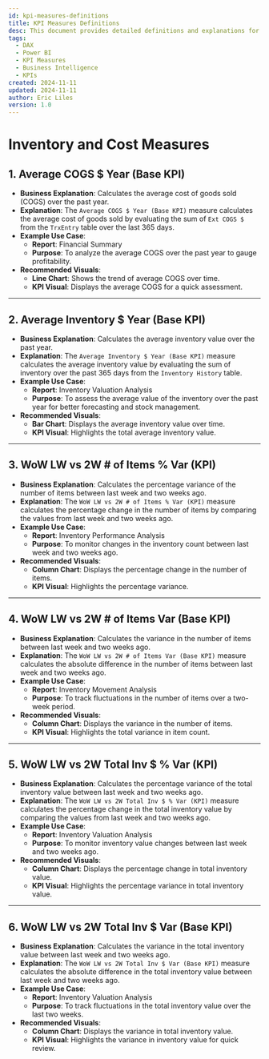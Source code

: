 ```yaml
---
id: kpi-measures-definitions
title: KPI Measures Definitions
desc: This document provides detailed definitions and explanations for key performance indicator (KPI) measures used in the Power BI model. It includes a set of DAX measures for tracking inventory, cost of goods sold (COGS), and other relevant performance metrics.
tags:
  - DAX
  - Power BI
  - KPI Measures
  - Business Intelligence
  - KPIs
created: 2024-11-11
updated: 2024-11-11
author: Eric Liles
version: 1.0
---
```


# Inventory and Cost Measures

## 1. Average COGS $ Year (Base KPI)

- **Business Explanation**: Calculates the average cost of goods sold (COGS) over the past year.
- **Explanation**: The `Average COGS $ Year (Base KPI)` measure calculates the average cost of goods sold by evaluating the sum of `Ext COGS $` from the `TrxEntry` table over the last 365 days.
- **Example Use Case**: 
  - **Report**: Financial Summary
  - **Purpose**: To analyze the average COGS over the past year to gauge profitability.
- **Recommended Visuals**:
  - **Line Chart**: Shows the trend of average COGS over time.
  - **KPI Visual**: Displays the average COGS for a quick assessment.

---

## 2. Average Inventory $ Year (Base KPI)

- **Business Explanation**: Calculates the average inventory value over the past year.
- **Explanation**: The `Average Inventory $ Year (Base KPI)` measure calculates the average inventory value by evaluating the sum of inventory over the past 365 days from the `Inventory History` table.
- **Example Use Case**: 
  - **Report**: Inventory Valuation Analysis
  - **Purpose**: To assess the average value of the inventory over the past year for better forecasting and stock management.
- **Recommended Visuals**:
  - **Bar Chart**: Displays the average inventory value over time.
  - **KPI Visual**: Highlights the total average inventory value.

---

## 3. WoW LW vs 2W # of Items % Var (KPI)

- **Business Explanation**: Calculates the percentage variance of the number of items between last week and two weeks ago.
- **Explanation**: The `WoW LW vs 2W # of Items % Var (KPI)` measure calculates the percentage change in the number of items by comparing the values from last week and two weeks ago.
- **Example Use Case**: 
  - **Report**: Inventory Performance Analysis
  - **Purpose**: To monitor changes in the inventory count between last week and two weeks ago.
- **Recommended Visuals**:
  - **Column Chart**: Displays the percentage change in the number of items.
  - **KPI Visual**: Highlights the percentage variance.

---

## 4. WoW LW vs 2W # of Items Var (Base KPI)

- **Business Explanation**: Calculates the variance in the number of items between last week and two weeks ago.
- **Explanation**: The `WoW LW vs 2W # of Items Var (Base KPI)` measure calculates the absolute difference in the number of items between last week and two weeks ago.
- **Example Use Case**: 
  - **Report**: Inventory Movement Analysis
  - **Purpose**: To track fluctuations in the number of items over a two-week period.
- **Recommended Visuals**:
  - **Column Chart**: Displays the variance in the number of items.
  - **KPI Visual**: Highlights the total variance in item count.

---

## 5. WoW LW vs 2W Total Inv $ % Var (KPI)

- **Business Explanation**: Calculates the percentage variance of the total inventory value between last week and two weeks ago.
- **Explanation**: The `WoW LW vs 2W Total Inv $ % Var (KPI)` measure calculates the percentage change in the total inventory value by comparing the values from last week and two weeks ago.
- **Example Use Case**: 
  - **Report**: Inventory Valuation Analysis
  - **Purpose**: To monitor inventory value changes between last week and two weeks ago.
- **Recommended Visuals**:
  - **Column Chart**: Displays the percentage change in total inventory value.
  - **KPI Visual**: Highlights the percentage variance in total inventory value.

---

## 6. WoW LW vs 2W Total Inv $ Var (Base KPI)

- **Business Explanation**: Calculates the variance in the total inventory value between last week and two weeks ago.
- **Explanation**: The `WoW LW vs 2W Total Inv $ Var (Base KPI)` measure calculates the absolute difference in the total inventory value between last week and two weeks ago.
- **Example Use Case**: 
  - **Report**: Inventory Valuation Analysis
  - **Purpose**: To track fluctuations in the total inventory value over the last two weeks.
- **Recommended Visuals**:
  - **Column Chart**: Displays the variance in total inventory value.
  - **KPI Visual**: Highlights the variance in inventory value for quick review.
